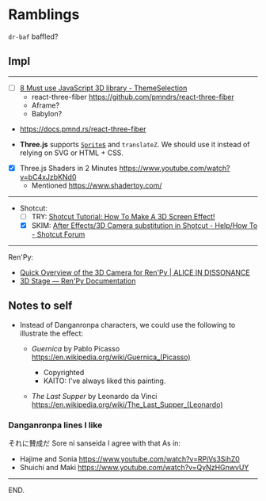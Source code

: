 # Ramblings

`dr-baf` baffled?


## Impl

---

- [ ] [8 Must use JavaScript 3D library - ThemeSelection](https://themeselection.com/javascript-3d-library/)
    * react-three-fiber https://github.com/pmndrs/react-three-fiber
    * Aframe?
    * Babylon?

- https://docs.pmnd.rs/react-three-fiber

- **Three.js** supports [`Sprite`s](https://threejs.org/docs/#api/en/objects/Sprite) and `translateZ`.
We should use it instead of relying on SVG or HTML + CSS.

- [x] Three.js Shaders in 2 Minutes https://www.youtube.com/watch?v=bC4xJzbKNd0
    * Mentioned https://www.shadertoy.com/

---

- Shotcut:
    * [ ] TRY: [Shotcut Tutorial: How To Make A 3D Screen Effect!](https://www.youtube.com/watch?v=ghVsrX9TnZQ)
    * [x] SKIM: [After Effects/3D Camera substitution in Shotcut - Help/How To - Shotcut Forum](https://forum.shotcut.org/t/after-effects-3d-camera-substitution-in-shotcut/39524/9)

---

Ren'Py:
- [Quick Overview of the 3D Camera for Ren'Py | ALICE IN DISSONANCE](https://www.youtube.com/watch?v=lhA8Ib3iKE8)
- [3D Stage — Ren'Py Documentation](https://www.renpy.org/doc/html/3dstage.html)


## Notes to self

- Instead of Danganronpa characters, we could use the following to illustrate the effect:

    - _Guernica_ by Pablo Picasso https://en.wikipedia.org/wiki/Guernica_(Picasso)
        * Copyrighted
        * KAITO: I've always liked this painting.

    - _The Last Supper_ by Leonardo da Vinci https://en.wikipedia.org/wiki/The_Last_Supper_(Leonardo)

### Danganronpa lines I like

それに賛成だ
Sore ni sanseida
I agree with that
As in:
- Hajime and Sonia https://www.youtube.com/watch?v=RPiVs3SihZ0
- Shuichi and Maki https://www.youtube.com/watch?v=QyNzHGnwvUY

---

END.
